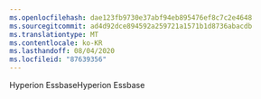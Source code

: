 ```yaml
---
ms.openlocfilehash: dae123fb9730e37abf94eb895476ef8c7c2e4648
ms.sourcegitcommit: ad4d92dce894592a259721a1571b1d8736abacdb
ms.translationtype: MT
ms.contentlocale: ko-KR
ms.lasthandoff: 08/04/2020
ms.locfileid: "87639356"
---
```

 <span data-ttu-id="9e869-101">Hyperion Essbase</span><span class="sxs-lookup"><span data-stu-id="9e869-101">Hyperion Essbase</span></span> 